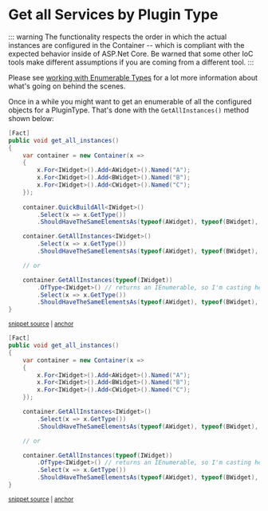 # Get all Services by Plugin Type

::: warning
The functionality respects the order in which the actual instances are configured in the Container -- which is compliant with the
expected behavior inside of ASP.Net Core.  Be warned that some other IoC tools make different assumptions if you are coming from a different tool.
:::

Please see [working with Enumerable Types](/guide/ioc/working-with-enumerable-types) for a lot more information about what's going on behind the
scenes.

Once in a while you might want to get an enumerable of all the configured objects for a PluginType.  That's done with the `GetAllInstances()` method shown below:

<!-- snippet: sample_get-all-instances -->
<a id='snippet-sample_get-all-instances'></a>
```cs
[Fact]
public void get_all_instances()
{
    var container = new Container(x =>
    {
        x.For<IWidget>().Add<AWidget>().Named("A");
        x.For<IWidget>().Add<BWidget>().Named("B");
        x.For<IWidget>().Add<CWidget>().Named("C");
    });
    
    container.QuickBuildAll<IWidget>()
        .Select(x => x.GetType())
        .ShouldHaveTheSameElementsAs(typeof(AWidget), typeof(BWidget), typeof(CWidget));

    container.GetAllInstances<IWidget>()
        .Select(x => x.GetType())
        .ShouldHaveTheSameElementsAs(typeof(AWidget), typeof(BWidget), typeof(CWidget));

    // or

    container.GetAllInstances(typeof(IWidget))
        .OfType<IWidget>() // returns an IEnumerable, so I'm casting here
        .Select(x => x.GetType())
        .ShouldHaveTheSameElementsAs(typeof(AWidget), typeof(BWidget), typeof(CWidget));
}
```
<sup><a href='https://github.com/JasperFx/lamar/blob/master/src/Lamar.Testing/IoC/Acceptance/get_all_instances.cs#L87-L114' title='Snippet source file'>snippet source</a> | <a href='#snippet-sample_get-all-instances' title='Start of snippet'>anchor</a></sup>
<a id='snippet-sample_get-all-instances-1'></a>
```cs
[Fact]
public void get_all_instances()
{
    var container = new Container(x =>
    {
        x.For<IWidget>().Add<AWidget>().Named("A");
        x.For<IWidget>().Add<BWidget>().Named("B");
        x.For<IWidget>().Add<CWidget>().Named("C");
    });

    container.GetAllInstances<IWidget>()
        .Select(x => x.GetType())
        .ShouldHaveTheSameElementsAs(typeof(AWidget), typeof(BWidget), typeof(CWidget));

    // or

    container.GetAllInstances(typeof(IWidget))
        .OfType<IWidget>() // returns an IEnumerable, so I'm casting here
        .Select(x => x.GetType())
        .ShouldHaveTheSameElementsAs(typeof(AWidget), typeof(BWidget), typeof(CWidget));
}
```
<sup><a href='https://github.com/JasperFx/lamar/blob/master/src/StructureMap.Testing/Examples/Resolving/SimpleScenarios.cs#L50-L73' title='Snippet source file'>snippet source</a> | <a href='#snippet-sample_get-all-instances-1' title='Start of snippet'>anchor</a></sup>
<!-- endSnippet -->
